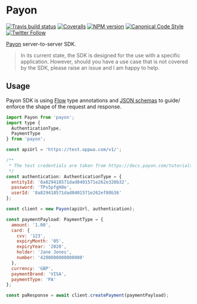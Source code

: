 # Payon

[![Travis build status](http://img.shields.io/travis/gajus/payon/master.svg?style=flat-square)](https://travis-ci.org/gajus/payon)
[![Coveralls](https://img.shields.io/coveralls/gajus/payon.svg?style=flat-square)](https://coveralls.io/github/gajus/payon)
[![NPM version](http://img.shields.io/npm/v/payon.svg?style=flat-square)](https://www.npmjs.org/package/payon)
[![Canonical Code Style](https://img.shields.io/badge/code%20style-canonical-blue.svg?style=flat-square)](https://github.com/gajus/canonical)
[![Twitter Follow](https://img.shields.io/twitter/follow/kuizinas.svg?style=social&label=Follow)](https://twitter.com/kuizinas)

[Payon](https://payon.com/) server-to-server SDK.

> In its current state, the SDK is designed for the use with a specific application.
> However, should you have a use case that is not covered by the SDK, please raise an issue and I am happy to help.

## Usage

Payon SDK is using [Flow](https://flow.org/) type annotations and [JSON schemas](./schemas.json) to guide/ enforce the shape of the request and response.

```js
import Payon from 'payon';
import type {
  AuthenticationType,
  PaymentType
} from 'payon';

const apiUrl = 'https://test.oppwa.com/v1/';

/**
 * The test credentials are taken from https://docs.payon.com/tutorials/server-to-server.
 */
const authentication: AuthenticationType = {
  entityId: '8a829418571dad0401571e262e320b32',
  password: 'TPs5pfgH8e',
  userId: '8a829418571dad0401571e262ef80b36'
};

const client = new Payon(apiUrl, authentication);

const paymentPayload: PaymentType = {
  amount: '1.00',
  card: {
    cvv: '123',
    expiryMonth: '05',
    expiryYear: '2020',
    holder: 'Jane Jones',
    number: '4200000000000000'
  },
  currency: 'GBP',
  paymentBrand: 'VISA',
  paymentType: 'PA'
};

const paResponse = await client.createPayment(paymentPayload);

```
